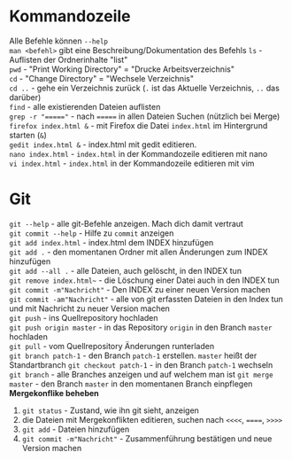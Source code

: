 Kommandozeile
=============

Alle Befehle können `--help`  
`man <befehl>` gibt eine Beschreibung/Dokumentation des Befehls
`ls` - Auflisten der Ordnerinhalte "list"  
`pwd` - "Print Working Directory" = "Drucke Arbeitsverzeichnis"  
`cd` - "Change Directory" = "Wechsele Verzeichnis"  
`cd ..` - gehe ein Verzeichnis zurück (`.` ist das Aktuelle Verzeichnis, `..` das darüber)  
`find` - alle existierenden Dateien auflisten  
`grep -r "====="` - nach `=====` in allen Dateien Suchen (nützlich bei Merge)  
`firefox index.html &` - mit Firefox die Datei `index.html` im Hintergrund starten (`&`)  
`gedit index.html &` - index.html mit gedit editieren.  
`nano index.html` - `index.html` in der Kommandozeile editieren mit nano  
`vi index.html` - `index.html` in der Kommandozeile editieren mit vim  

Git
===

`git --help` - alle git-Befehle anzeigen. Mach dich damit vertraut   
`git commit --help` - Hilfe zu `commit` anzeigen  
`git add index.html` - index.html dem INDEX hinzufügen  
`git add .` - den momentanen Ordner mit allen Änderungen zum INDEX hinzufügen  
`git add --all .` - alle Dateien, auch gelöscht, in den INDEX tun  
`git remove index.html~` - die Löschung einer Datei auch in den INDEX tun  
`git commit -m"Nachricht"` - Den INDEX zu einer neuen Version machen  
`git commit -am"Nachricht"` - alle von git erfassten Dateien in den Index tun und mit   Nachricht zu neuer Version machen  
`git push` - ins Quellrepository hochladen  
`git push origin master` - in das Repository `origin` in den Branch `master` hochladen    
`git pull` - vom Quellrepository Änderungen runterladen  
`git branch patch-1` - den Branch `patch-1` erstellen. `master` heißt der Standartbranch
`git checkout patch-1` - in den Branch `patch-1` wechseln  
`git branch` - alle Branches anzeigen und auf welchem man ist
`git merge master` - den Branch `master` in den momentanen Branch einpflegen  
**Mergekonflike beheben**  
1. `git status` - Zustand, wie ihn git sieht, anzeigen  
2. die Dateien mit Mergekonflikten editieren, suchen nach `<<<<`, `====`, `>>>>`  
3. `git add` - Dateien hinzufügen  
4. `git commit -m"Nachricht"` - Zusammenführung bestätigen und neue Version machen    
